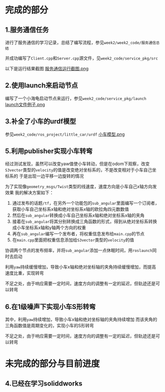 # 完成的部分
## 1.服务通信任务
进行了服务通信的学习记录，总结了编写流程，参见`week2/week2_code/服务通信总结`

并成功编写了`Client.cpp`和`Server.cpp`源文件，见`week2_code/service_pkg/src`

以下是运行结果截图
[服务通信运行截图.png](https://github.com/skyswordx/Tutorial_2023/blob/main/workspace/week2/week2_asset/%E6%9C%8D%E5%8A%A1%E9%80%9A%E4%BF%A1%E8%BF%90%E8%A1%8C%E6%88%AA%E5%9B%BE.png)

## 2.使用launch来启动节点
编写了一个小海龟启动节点来运行，参见`week2_code/service_pkg/launch`
[launch文件例子.png](https://github.com/skyswordx/Tutorial_2023/blob/main/workspace/week2/week2_asset/launch%E6%96%87%E4%BB%B6%E4%BE%8B%E5%AD%90.png)
## 3.补全了小车的urdf模型
参见`week2_code/ros_project/little_car/urdf`
[小车模型.png](https://github.com/skyswordx/Tutorial_2023/blob/main/workspace/week2/week2_asset/%E5%B0%8F%E8%BD%A6%E6%A8%A1%E5%9E%8B.png)

## 5.利用publisher实现小车转弯
经过测试发现，虽然可以改变yaw值使小车转动，但是在odom下观察，改变`S3vector`类型的`velocity`的值是改变绝对坐标系的，不是改变相对于小车自己坐标系的
于是出现一边平移一边旋转的情况

为了实现像`geometry_msgs/Twist`类型的线速度，速度方向是小车自己x轴方向发效果
我的解决方案如下：
1. 通过发布的话题`/tf`，在另外一个功能包的`sub_angular`里面编写一个订阅者，获取小车自己坐标系x轴和绝对坐标系x轴的欧拉角四元数数值
2. 然后在`sub_angular`转换成小车自己坐标系x轴和绝对坐标系x轴的夹角
3. 接着在`sub_angular`将其分别转换成三角函数的形式，得到从绝对坐标系转换成小车坐标系x轴和y轴两个方向的权重
4. 再在`sub_angular`编写一个发布者，将权重信息发布给`main.cpp`的节点
5. 在`main.cpp`里面把权重信息添加给`S3vector`类型的`velocity`的值

协调两个节点的发布频率，并将`sub_angular`添加一点休眠时间，用`roslaunch`同时去启动

利用`yaw`持续缓慢增加，导致小车x轴和绝对坐标轴的夹角持续缓慢增加，而提高速度比重，实现转弯

不足之处，由于响应需要一定时间，速度方向的调整有一定的延迟，但轨迹还是可以转弯
## 6.在1级噪声下实现小车S形转弯
其中，利用`yaw`持续增加，导致小车x轴和绝对坐标轴的夹角持续增加
而该夹角的三角函数值是周期变化的，实现小车的S形转弯

不足之处，由于响应需要一定时间，速度方向的调整有一定的延迟，但轨迹还是可以转弯

# 未完成的部分与目前进度

## 4.已经在学习soliddworks



